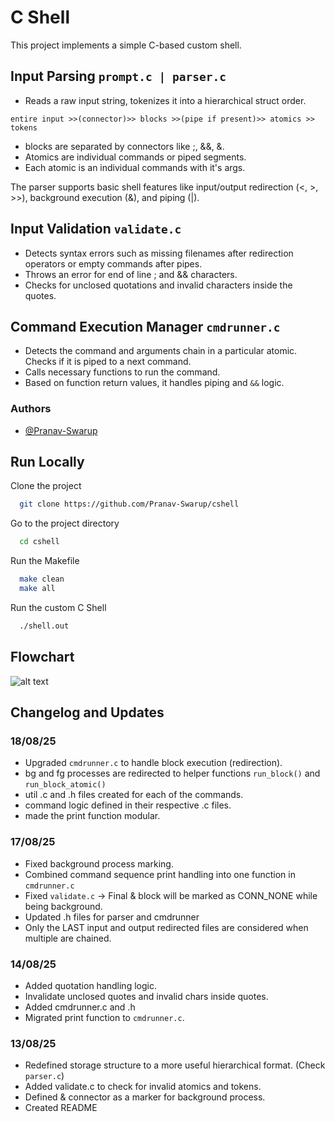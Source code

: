 
# C Shell

This project implements a simple C-based  custom shell. 


## Input Parsing `prompt.c | parser.c`

- Reads a raw input string, tokenizes it into a hierarchical struct order.

`entire input >>(connector)>> blocks >>(pipe if present)>> atomics >> tokens`

- blocks are separated by connectors like ;, &&, &.
- Atomics are individual commands or piped segments.
- Each atomic is an individual commands with it's args.

The parser supports basic shell features like input/output redirection (<, >, >>), background execution (&), and piping (|).

## Input Validation `validate.c`

- Detects syntax errors such as missing filenames after redirection operators or empty commands after pipes.
- Throws an error for end of line ; and && characters.
- Checks for unclosed quotations and invalid characters inside the quotes.

## Command Execution Manager `cmdrunner.c`

- Detects the command and arguments chain in a particular atomic. Checks if it is piped to a next command.
- Calls necessary functions to run the command.
- Based on function return values, it handles piping and `&&` logic. 

### Authors

- [@Pranav-Swarup](https://www.github.com/Pranav-Swarup)
## Run Locally

Clone the project

```bash
  git clone https://github.com/Pranav-Swarup/cshell
```

Go to the project directory

```bash
  cd cshell
```

Run the Makefile

```bash
  make clean
  make all
```

Run the custom C Shell

```bash
  ./shell.out
```


## Flowchart

![alt text](https://drive.google.com/file/d/1HN77OqmvWV1YPXZwaVE2N8W-bMZ__uNN/view?usp=sharing)


## Changelog and Updates

### 18/08/25

- Upgraded `cmdrunner.c` to handle block execution (redirection).
- bg and fg processes are redirected to helper functions `run_block()` and `run_block_atomic()`
- util .c and .h files created for each of the commands. 
- command logic defined in their respective .c files.
- made the print function modular.

### 17/08/25

- Fixed background process marking.
- Combined command sequence print handling into one function in `cmdrunner.c`
- Fixed `validate.c` -> Final & block will be marked as CONN_NONE while being background.
- Updated .h files for parser and cmdrunner
- Only the LAST input and output redirected files are considered when multiple are chained.


### 14/08/25

- Added quotation handling logic.
- Invalidate unclosed quotes and invalid chars inside quotes.
- Added cmdrunner.c and .h 
- Migrated print function to `cmdrunner.c`.


### 13/08/25

- Redefined storage structure to a more useful hierarchical format. (Check `parser.c`)
- Added validate.c to check for invalid atomics and tokens.
- Defined & connector as a marker for background process. 
- Created README

